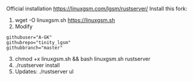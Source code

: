 Official installation https://linuxgsm.com/lgsm/rustserver/
Install this fork:
1. wget -O linuxgsm.sh https://linuxgsm.sh
2. Modify 
```
githubuser="A-GK"
githubrepo="tinity_lgsm"
githubbranch="master"
```
3. chmod +x linuxgsm.sh && bash linuxgsm.sh rustserver
4. ./rustserver install
5. Updates: ./rustserver ul